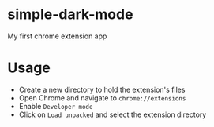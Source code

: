 # simple-dark-mode
My first chrome extension app
# Usage
- Create a new directory to hold the extension's files
- Open Chrome and navigate to `chrome://extensions`
- Enable `Developer mode`
- Click on `Load unpacked` and select the extension directory
